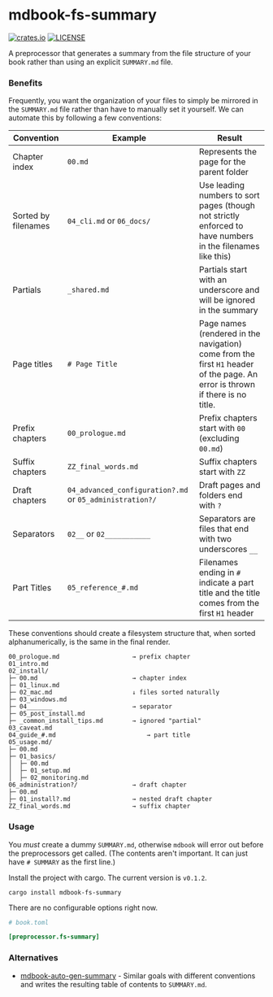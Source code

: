 # mdbook-fs-summary

[![crates.io](https://img.shields.io/crates/v/mdbook-fs-summary.svg)](https://crates.io/crates/mdbook-fs-summary)
[![LICENSE](https://img.shields.io/github/license/elmdash/mdbook-fs-summary.svg)](LICENSE)

A preprocessor that generates a summary from the file structure of your book rather than using an explicit `SUMMARY.md` file.

### Benefits

Frequently, you want the organization of your files to simply be mirrored in the `SUMMARY.md` file rather than have to manually set it yourself. We can automate this by following a few conventions:

| Convention          | Example                                                  | Result                                                       |
| ------------------- | -------------------------------------------------------- | ------------------------------------------------------------ |
| Chapter index       | `00.md`                                                  | Represents the page for the parent folder                    |
| Sorted by filenames | `04_cli.md` or `06_docs/`                                | Use leading numbers to sort pages (though not strictly enforced to have numbers in the filenames like this) |
| Partials            | `_shared.md`                                             | Partials start with an underscore and will be ignored in the summary |
| Page titles         | `# Page Title`                                           | Page names (rendered in the navigation) come from the first `H1` header of the page. An error is thrown if there is no title. |
| Prefix chapters     | `00_prologue.md`                                         | Prefix chapters start with `00` (excluding `00.md`)          |
| Suffix chapters     | `ZZ_final_words.md`                                      | Suffix chapters start with `ZZ`                              |
| Draft chapters      | `04_advanced_configuration?.md` or `05_administration?/` | Draft pages and folders end with `?`                         |
| Separators          | `02__` or `02___________`                                | Separators are files that end with two underscores `__`      |
| Part Titles         | `05_reference_#.md`                                      | Filenames ending in `#` indicate a part title and the title comes from the first `H1` header |

These conventions should create a filesystem structure that, when sorted alphanumerically, is the same in the final render.

```
00_prologue.md                    → prefix chapter
01_intro.md
02_install/
├─ 00.md                          → chapter index 
├─ 01_linux.md
├─ 02_mac.md                      ↓ files sorted naturally
├─ 03_windows.md
├─ 04_______                      → separator
├─ 05_post_install.md
├─ _common_install_tips.md        → ignored "partial"
03_caveat.md
04_guide_#.md                         → part title 
05_usage.md/
├─ 00.md
├─ 01_basics/
│  ├─ 00.md
│  ├─ 01_setup.md
│  ├─ 02_monitoring.md
06_administration?/               → draft chapter
├─ 00.md
├─ 01_install?.md                 → nested draft chapter
ZZ_final_words.md                 → suffix chapter
```

### Usage

You _must_ create a dummy `SUMMARY.md`, otherwise `mdbook` will error out before the preprocessors get called. (The contents aren't important. It can just have `# SUMMARY` as the first line.)

Install the project with cargo. The current version is <code>v<span id="version">0.1.2</span></code>.

```
cargo install mdbook-fs-summary
```

There are no configurable options right now.

```toml
# book.toml

[preprocessor.fs-summary]
```

### Alternatives

* [mdbook-auto-gen-summary](https://crates.io/crates/mdbook-auto-gen-summary) - Similar goals with different conventions and writes the resulting table of contents to `SUMMARY.md`. 
